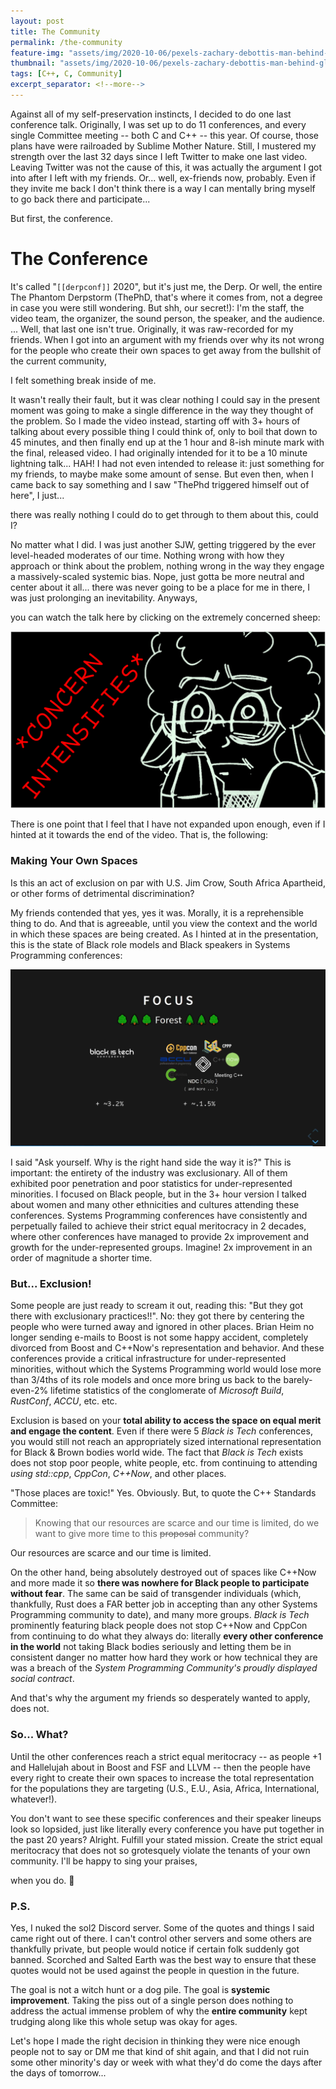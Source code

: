 ```yaml
---
layout: post
title: The Community
permalink: /the-community
feature-img: "assets/img/2020-10-06/pexels-zachary-debottis-man-behind-glass.jpg"
thumbnail: "assets/img/2020-10-06/pexels-zachary-debottis-man-behind-glass.jpg"
tags: [C++, C, Community]
excerpt_separator: <!--more-->
---
```


Against all of my self-preservation instincts, I decided to do one last conference talk.<!--more--> Originally, I was set up to do 11 conferences, and every single Committee meeting -- both C and C++ -- this year. Of course, those plans have were railroaded by Sublime Mother Nature. Still, I mustered my strength over the last 32 days since I left Twitter to make one last video. Leaving Twitter was not the cause of this, it was actually the argument I got into after I left with my friends. Or... well, ex-friends now, probably. Even if they invite me back I don't think there is a way I can mentally bring myself to go back there and participate...

But first, the conference.



# The Conference

It's called "`[[derpconf]]` 2020", but it's just me, the Derp. Or well, the entire The Phantom Derpstorm (ThePhD, that's where it comes from, not a degree in case you were still wondering. But shh, our secret!): I'm the staff, the video team, the organizer, the sound person, the speaker, and the audience. ... Well, that last one isn't true. Originally, it was raw-recorded for my friends. When I got into an argument with my friends over why its not wrong for the people who create their own spaces to get away from the bullshit of the current community,

I felt something break inside of me.

It wasn't really their fault, but it was clear nothing I could say in the present moment was going to make a single difference in the way they thought of the problem. So I made the video instead, starting off with 3+ hours of talking about every possible thing I could think of, only to boil that down to 45 minutes, and then finally end up at the 1 hour and 8-ish minute mark with the final, released video. I had originally intended for it to be a 10 minute lightning talk... HAH! I had not even intended to release it: just something for my friends, to maybe make some amount of sense. But even then, when I came back to say something and I saw "ThePhd triggered himself out of here", I just...

there was really nothing I could do to get through to them about this, could I?

No matter what I did. I was just another SJW, getting triggered by the ever level-headed moderates of our time. Nothing wrong with how they approach or think about the problem, nothing wrong in the way they engage a massively-scaled systemic bias. Nope, just gotta be more neutral and center about it all... there was never going to be a place for me in there, I was just prolonging an inevitability. Anyways,

you can watch the talk here by clicking on the extremely concerned sheep:

[![YouTube Video by ThePhD titled "The... Community?"](assets/img/2020-10-06/Thumbnail.png)](https://www.youtube.com/watch?v=vaLKm9FE8oo)

There is one point that I feel that I have not expanded upon enough, even if I hinted at it towards the end of the video. That is, the following:


### Making Your Own Spaces

Is this an act of exclusion on par with U.S. Jim Crow, South Africa Apartheid, or other forms of detrimental discrimination?

My friends contended that yes, yes it was. Morally, it is a reprehensible thing to do. And that is agreeable, until you view the context and the world in which these spaces are being created. As I hinted at in the presentation, this is the state of Black role models and Black speakers in Systems Programming conferences:

[![Representation of Conferences](assets/img/2020-10-06/Preview0.png)](https://youtu.be/vaLKm9FE8oo?t=3748)

I said "Ask yourself. Why is the right hand side the way it is?" This is important: the entirety of the industry was exclusionary. All of them exhibited poor penetration and poor statistics for under-represented minorities. I focused on Black people, but in the 3+ hour version I talked about women and many other ethnicities and cultures attending these conferences. Systems Programming conferences have consistently and perpetually failed to achieve their strict equal meritocracy in 2 decades, where other conferences have managed to provide 2x improvement and growth for the under-represented groups. Imagine! 2x improvement in an order of magnitude a shorter time.


### But... Exclusion!

Some people are just ready to scream it out, reading this: "But they got there with exclusionary practices!!". No: they got there by centering the people who were turned away and ignored in other places. Brian Heim no longer sending e-mails to Boost is not some happy accident, completely divorced from Boost and C++Now's representation and behavior. And these conferences provide a critical infrastructure for under-represented minorities, without which the Systems Programming world would lose more than 3/4ths of its role models and once more bring us back to the barely-even-2% lifetime statistics of the conglomerate of _Microsoft Build_, _RustConf_, _ACCU_, etc. etc.

Exclusion is based on your **total ability to access the space on equal merit and engage the content**. Even if there were 5 _Black is Tech_ conferences, you would still not reach an appropriately sized international representation for Black & Brown bodies world wide. The fact that _Black is Tech_ exists does not stop poor people, white people, etc. from continuing to attending _using std::cpp_, _CppCon_, _C++Now_, and other places.

"Those places are toxic!" Yes. Obviously. But, to quote the C++ Standards Committee:

> Knowing that our resources are scarce and our time is limited, do we want to give more time to this ~~proposal~~ community?

Our resources are scarce and our time is limited.

On the other hand, being absolutely destroyed out of spaces like C++Now and more made it so **there was nowhere for Black people to participate without fear**. The same can be said of transgender individuals (which, thankfully, Rust does a FAR better job in accepting than any other Systems Programming community to date), and many more groups. _Black is Tech_ prominently featuring black people does not stop C++Now and CppCon from continuing to do what they always do: literally **every other conference in the world** not taking Black bodies seriously and letting them be in consistent danger no matter how hard they work or how technical they are was a breach of the _System Programming Community's proudly displayed social contract_.

And that's why the argument my friends so desperately wanted to apply, does not.


### So... What?

Until the other conferences reach a strict equal meritocracy -- as people +1 and Hallelujah about in Boost and FSF and LLVM -- then the people have every right to create their own spaces to increase the total representation for the populations they are targeting (U.S., E.U., Asia, Africa, International, whatever!).

You don't want to see these specific conferences and their speaker lineups look so lopsided, just like literally every conference you have put together in the past 20 years? Alright. Fulfill your stated mission. Create the strict equal meritocracy that does not so grotesquely violate the tenants of your own community. I'll be happy to sing your praises,

when you do. 💚


### P.S.

Yes, I nuked the sol2 Discord server. Some of the quotes and things I said came right out of there. I can't control other servers and some others are thankfully private, but people would notice if certain folk suddenly got banned. Scorched and Salted Earth was the best way to ensure that these quotes would not be used against the people in question in the future.

The goal is not a witch hunt or a dog pile. The goal is **systemic improvement**. Taking the piss out of a single person does nothing to address the actual immense problem of why the **entire community** kept trudging along like this whole setup was okay for ages.

Let's hope I made the right decision in thinking they were nice enough people not to say or DM me that kind of shit again, and that I did not ruin some other minority's day or week with what they'd do come the days after the days of tomorrow...
